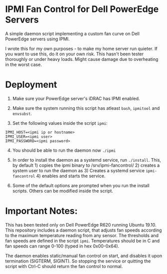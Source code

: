 # IPMI Fan Control for Dell PowerEdge Servers

A simple daemon script implementing a custom fan curve on Dell PowerEdge servers using IPMI.

I wrote this for my own purposes - to make my home server run quieter. If you want to use this, do it on your own risk. This hasn't been tester thoroughly or under heavy loads. Might cause damage due to overheating in the worst case.

# Deployment

1) Make sure your PowerEdge server's iDRAC has IPMI enabled.

2) Make sure the system running this script has atleast `bash`, `ipmitool` and `envsubst`.

3) Set the following values inside the script `ipmi`:

```
IPMI_HOST=<ipmi ip or hostname>
IPMI_USER=<ipmi user>
IPMI_PASSWORD=<ipmi password>
```

4) You should be able to run the daemon now `./ipmi`

5) In order to install the daemon as a systemd service, run `./install`. This, by default 1) copies the ipmi binary to /srv/ipmi-fancontrol/ 2) creates a system user to run the daemon as 3) Creates a systemd service `ipmi-fancontrol` 4) enables and starts the service.

6) Some of the default options are prompted when you run the install scripts. Others can be modified inside the script.

# Important Notes:

This has been tested only on Dell PowerEdge R620 running Ubuntu 19.10. This repository includes a daemon script, that adjusts fan speeds according to the maximum temperature reading from any sensor. The thresholds and fan speeds are defined in the script `ipmi`. Temperatures should be in C and fan speeds can range 0-100 (typed in hex 0x00-0x64).

The daemon enables static/manual fan control on start, and disables it upon termination (SIGTERM, SIGINT). So stopping the service or quitting the script with Ctrl-C should return the fan control to normal.
